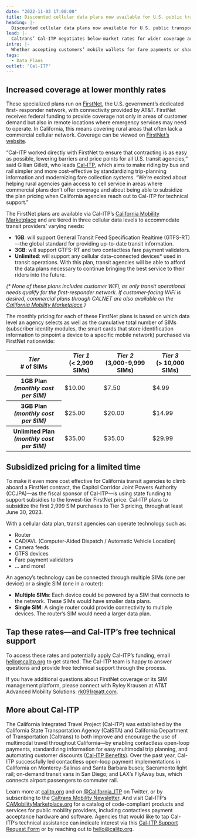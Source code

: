 ```yaml
---
date: "2022-11-03 17:00:00"
title: Discounted cellular data plans now available for U.S. public transportation providers via California Mobility Marketplace
heading: |-
  Discounted cellular data plans now available for U.S. public transportation providers via California Mobility Marketplace
lead: |-
  Caltrans’ Cal-ITP negotiates below-market rates for wider coverage areas and offers grant-based subsidies to state transit agencies via California Mobility Marketplace
intro: |-
  Whether accepting customers’ mobile wallets for fare payments or sharing the live location of a bus, public transportation providers are using more technology and internet-connected devices to improve the rider experience. To match this need for cellular data, Caltrans’ California Integrated Travel Project (Cal-ITP) negotiated below-market rates for data-only plans that can be tapped by transit agencies—in California and throughout the U.S. California transit agencies can also access even lower payments through state subsidies by reaching out to Cal-ITP for technical support.
tags:
  - Data Plans
outlet: "Cal-ITP"
---
```


## Increased coverage at lower monthly rates

These specialized plans run on [FirstNet](https://www.camobilitymarketplace.org/contracts/view?contracts-filter-product=Data%20Plans), the U.S. government’s dedicated first-
responder network, with connectivity provided by AT&T. FirstNet receives federal
funding to provide coverage not only in areas of customer demand but also in remote
locations where emergency services may need to operate. In California, this means
covering rural areas that often lack a commercial cellular network. Coverage can be
viewed on [FirstNet’s website](https://www.firstnet.com/coverage.html).

“Cal-ITP worked directly with FirstNet to ensure that contracting is as easy as possible, lowering barriers and price points for all U.S. transit agencies,” said Gillian Gillett, who leads [Cal-ITP](https://www.calitp.org/), which aims to make riding by bus and rail simpler and more cost-effective by standardizing trip-planning information and modernizing fare collection systems. “We’re excited about helping rural agencies gain access to cell service in areas where commercial plans don’t offer coverage and about being able to subsidize the plan pricing when California agencies reach out to Cal-ITP for technical support.”

The FirstNet plans are available via Cal-ITP’s [California Mobility Marketplace](https://www.camobilitymarketplace.org/contracts/?utm_source=FirstNet+PR&utm_medium=Press+Release) and are
tiered in three cellular data levels to accommodate transit providers’ varying needs:

- **1GB**: will support General Transit Feed Specification Realtime (GTFS-RT)—the
  global standard for providing up-to-date transit information.
- **3GB**: will support GTFS-RT and two contactless fare payment validators.
- **Unlimited**: will support any cellular data–connected devices\* used in transit
  operations. With this plan, transit agencies will be able to afford the data plans
  necessary to continue bringing the best service to their riders into the future.

_(\* None of these plans includes customer WiFi, as only transit operational needs qualify for the first-responder network. If customer-facing WiFi is desired, commercial plans through CALNET are also available on the [California Mobility Marketplace](https://www.camobilitymarketplace.org/contracts/).)_

The monthly pricing for each of these FirstNet plans is based on which data level an
agency selects as well as the cumulative total number of SIMs (subscriber identity
modules, the smart cards that store identification information to pinpoint a device to a specific mobile network) purchased via FirstNet nationwide:

<table class="table table-striped">
  <thead>
    <tr>
      <th><em>Tier</em><br># of SIMs</th>
      <th><em>Tier 1</em><br>(&lt; 2,999 SIMs)</th>
      <th><em>Tier 2</em><br>(3,000-9,999 SIMs)</th>
      <th><em>Tier 3</em><br>(&gt; 10,000 SIMs)</th>
    </tr>
  </thead>
  <tbody>
    <tr>
      <th>1GB Plan<br><em>(monthly cost per SIM)</em></th>
      <td>$10.00</td>
      <td>$7.50</td>
      <td>$4.99</td>
    </tr>
    <tr>
      <th>3GB Plan<br><em>(monthly cost per SIM)</em></th>
      <td>$25.00</td>
      <td>$20.00</td>
      <td>$14.99</td>
    </tr>
    <tr>
      <th>Unlimited Plan<br><em>(monthly cost per SIM)</em></th>
      <td>$35.00</td>
      <td>$35.00</td>
      <td>$29.99</td>
    </tr>
  </tbody>
</table>

## Subsidized pricing for a limited time

To make it even more cost effective for California transit agencies to climb aboard a
FirstNet contract, the Capitol Corridor Joint Powers Authority (CCJPA)—as the fiscal
sponsor of Cal-ITP—is using state funding to support subsidies to the lowest-tier
FirstNet price. Cal-ITP plans to subsidize the first 2,999 SIM purchases to Tier 3 pricing, through at least June 30, 2023.

With a cellular data plan, transit agencies can operate technology such as:

- Router
- CAD/AVL (Computer-Aided Dispatch / Automatic Vehicle Location)
- Camera feeds
- GTFS devices
- Fare payment validators
- … and more!

An agency’s technology can be connected through multiple SIMs (one per device) or a
single SIM (one in a router):

- **Multiple SIMs**: Each device could be powered by a SIM that connects to the network. These SIMs would have smaller data plans.
- **Single SIM**: A single router could provide connectivity to multiple devices. The router’s SIM would need a larger data plan.

## Tap these rates—and Cal-ITP’s free technical support

To access these rates and potentially apply Cal-ITP’s funding, email [hello@calitp.org](mailto:hello@calitp.org) to get started. The Cal-ITP team is happy to answer questions and provide free technical support through the process.

If you have additional questions about FirstNet coverage or its SIM management
platform, please connect with Ryley Krausen at AT&T Advanced Mobility Solutions:
[rk091r@att.com](mailto:rk091r@att.com).

## More about Cal-ITP

The California Integrated Travel Project (Cal-ITP) was established by the California
State Transportation Agency (CalSTA) and California Department of Transportation
(Caltrans) to both improve and encourage the use of multimodal travel throughout
California—by enabling contactless open-loop payments, standardizing information for
easy multimodal trip planning, and automating customer discounts ([Cal-ITP Benefits](https://www.calitp.org/press/cal-itp-benefits-launch)).
Over the past year, Cal-ITP successfully led contactless open-loop payment
implementations in California on Monterey-Salinas and Santa Barbara buses;
Sacramento light rail; on-demand transit vans in San Diego; and LAX’s FlyAway bus,
which connects airport passengers to commuter rail.

Learn more at [calitp.org](https://calitp.org) and on [@California_ITP](https://twitter.com/california_itp?utm_source=FirstNet+PR&utm_medium=Press+Release) on Twitter, or by subscribing to the
[Caltrans Mobility Newsletter](https://lp.constantcontactpages.com/su/eLbtFoE/calitp?FNPR=&utm_source=FirstNet+PR&utm_medium=Press+Release). And visit Cal-ITP’s [CAMobilityMarketplace.org](camobilitymarketplace.org/) for a
catalog of code-compliant products and services for public mobility providers, including contactless payment acceptance hardware and software. Agencies that would like to tap Cal-ITP’s technical assistance can indicate interest via this [Cal-ITP Support Request Form](https://www.camobilitymarketplace.org/contact) or by reaching out to [hello@calitp.org](mailto:hello@calitp.org).
